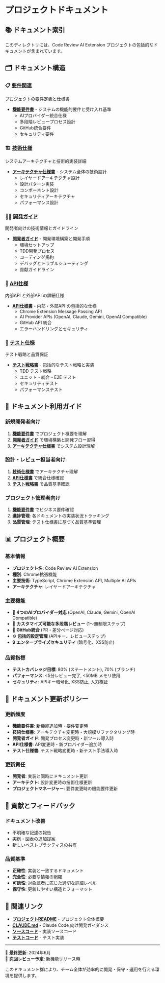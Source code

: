 # プロジェクトドキュメント

## 📚 ドキュメント索引

このディレクトリには、Code Review AI Extension プロジェクトの包括的なドキュメントが含まれています。

## 🗂️ ドキュメント構造

### 📋 [要件関連](./requirements/)
プロジェクトの要件定義と仕様書

- **[機能要件書](./requirements/functional-requirements.md)** - システムの機能的要件と受け入れ基準
  - AIプロバイダー統合仕様
  - 多段階レビュープロセス設計
  - GitHub統合要件
  - セキュリティ要件

### 🏗️ [技術仕様](./technical/)
システムアーキテクチャと技術的実装詳細

- **[アーキテクチャ仕様書](./technical/architecture.md)** - システム全体の技術設計
  - レイヤードアーキテクチャ設計
  - 設計パターン実装
  - コンポーネント設計
  - セキュリティアーキテクチャ
  - パフォーマンス設計

### 👨‍💻 [開発ガイド](./development/)
開発者向けの技術情報とガイドライン

- **[開発者ガイド](./development/developer-guide.md)** - 開発環境構築と開発手順
  - 環境セットアップ
  - TDD開発プロセス
  - コーディング規約
  - デバッグとトラブルシューティング
  - 貢献ガイドライン

### 🔌 [API仕様](./api/)
内部API と外部API の詳細仕様

- **[API仕様書](./api/api-specification.md)** - 内部・外部API の包括的な仕様
  - Chrome Extension Message Passing API
  - AI Provider APIs (OpenAI, Claude, Gemini, OpenAI Compatible)
  - GitHub API 統合
  - エラーハンドリングとセキュリティ

### 🧪 [テスト仕様](./testing/)
テスト戦略と品質保証

- **[テスト戦略書](./testing/test-strategy.md)** - 包括的なテスト戦略と実装
  - TDD テスト戦略
  - ユニット・統合・E2E テスト
  - セキュリティテスト
  - パフォーマンステスト

## 🎯 ドキュメント利用ガイド

### 新規開発者向け
1. **[機能要件書](./requirements/functional-requirements.md)** でプロジェクト概要を理解
2. **[開発者ガイド](./development/developer-guide.md)** で環境構築と開発フロー習得
3. **[アーキテクチャ仕様書](./technical/architecture.md)** でシステム設計理解

### 設計・レビュー担当者向け
1. **[技術仕様書](./technical/architecture.md)** でアーキテクチャ理解
2. **[API仕様書](./api/api-specification.md)** で統合仕様確認
3. **[テスト戦略書](./testing/test-strategy.md)** で品質基準確認

### プロジェクト管理者向け
1. **[機能要件書](./requirements/functional-requirements.md)** でビジネス要件確認
2. **進捗管理**: 各ドキュメントの実装状況トラッキング
3. **品質管理**: テスト仕様書に基づく品質基準管理

## 📊 プロジェクト概要

### 基本情報
- **プロジェクト名**: Code Review AI Extension
- **種別**: Chrome拡張機能
- **主要技術**: TypeScript, Chrome Extension API, Multiple AI APIs
- **アーキテクチャ**: レイヤードアーキテクチャ

### 主要機能
- 🤖 **4つのAIプロバイダー対応** (OpenAI, Claude, Gemini, OpenAI Compatible)
- 🔄 **カスタマイズ可能な多段階レビュー** (1〜無制限ステップ)
- 🔧 **GitHub統合** (PR・差分ページ対応)
- ⚙️ **包括的設定管理** (APIキー、レビューステップ)
- 🔒 **エンタープライズセキュリティ** (暗号化、XSS防止)

### 品質指標
- **テストカバレッジ目標**: 80% (ステートメント), 70% (ブランチ)
- **パフォーマンス**: <5分レビュー完了, <50MB メモリ使用
- **セキュリティ**: APIキー暗号化, XSS防止, 入力検証

## 🔄 ドキュメント更新ポリシー

### 更新頻度
- **機能要件書**: 新機能追加時・要件変更時
- **技術仕様書**: アーキテクチャ変更時・大規模リファクタリング時
- **開発者ガイド**: 開発プロセス変更時・新ツール導入時
- **API仕様書**: API変更時・新プロバイダー追加時
- **テスト仕様書**: テスト戦略変更時・新テスト手法導入時

### 更新責任
- **開発者**: 実装と同時にドキュメント更新
- **アーキテクト**: 設計変更時の技術仕様更新
- **プロジェクトマネージャー**: 要件変更時の機能要件更新

## 🤝 貢献とフィードバック

### ドキュメント改善
- 不明確な記述の報告
- 実例・図表の追加提案
- 新しいベストプラクティスの共有

### 品質基準
- **正確性**: 実装と一致するドキュメント
- **完全性**: 必要な情報の網羅
- **可読性**: 対象読者に応じた適切な詳細レベル
- **保守性**: 更新しやすい構造とフォーマット

## 🔗 関連リンク

- **[プロジェクトREADME](../README.md)** - プロジェクト全体概要
- **[CLAUDE.md](../CLAUDE.md)** - Claude Code 向け開発ガイダンス
- **[ソースコード](../src/)** - 実装ソースコード
- **[テストコード](../tests/)** - テスト実装

---

📝 **最終更新**: 2024年6月  
🔄 **次回レビュー予定**: 新機能リリース時

このドキュメント群により、チーム全体が効率的に開発・保守・運用を行える環境を提供します。